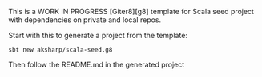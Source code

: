 This is a WORK IN PROGRESS [Giter8][g8] template for Scala seed project with dependencies on private and local repos.

[comment]: <> (It will generate a Scala project that will include)

[comment]: <> (1&#41; gRPC server wireup )

[comment]: <> (2&#41; reference to plugin to generate all required testing &#40;currently only accessible in private snapshot&#41;)

[comment]: <> (3&#41; TBD more info in )

Start with this to generate a project from the template:
```
sbt new aksharp/scala-seed.g8
```

Then follow the README.md in the generated project

